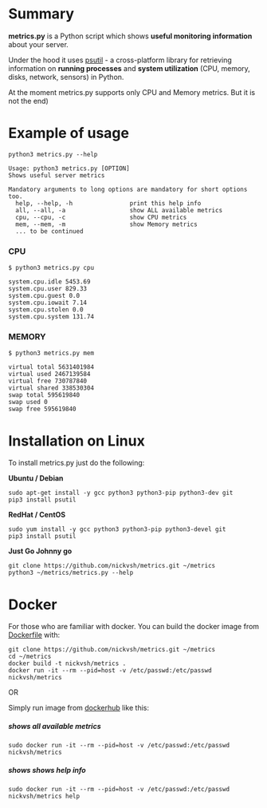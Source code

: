 Summary
=======

**metrics.py** is a Python script which shows **useful monitoring information** about your server.

Under the hood it uses [psutil](https://github.com/giampaolo/psutil) - a cross-platform library for retrieving information on 
**running processes** and **system utilization** (CPU, memory, disks, network, sensors) in Python.

At the moment metrics.py supports only CPU and Memory metrics. But it is not the end)

Example of usage
==============

```
python3 metrics.py --help

Usage: python3 metrics.py [OPTION]
Shows useful server metrics

Mandatory arguments to long options are mandatory for short options too.
  help, --help, -h                print this help info
  all, --all, -a                  show ALL available metrics
  cpu, --cpu, -c                  show CPU metrics
  mem, --mem, -m                  show Memory metrics
  ... to be continued
```

### CPU

```
$ python3 metrics.py cpu

system.cpu.idle 5453.69
system.cpu.user 829.33
system.cpu.guest 0.0
system.cpu.iowait 7.14
system.cpu.stolen 0.0
system.cpu.system 131.74
```

### MEMORY

```
$ python3 metrics.py mem

virtual total 5631401984
virtual used 2467139584
virtual free 730787840
virtual shared 338530304
swap total 595619840
swap used 0
swap free 595619840
```

Installation on Linux
==============
To install metrics.py just do the following:

**Ubuntu / Debian**

    sudo apt-get install -y gcc python3 python3-pip python3-dev git
    pip3 install psutil

**RedHat / CentOS**

    sudo yum install -y gcc python3 python3-pip python3-devel git
    pip3 install psutil

**Just Go Johnny go**

    git clone https://github.com/nickvsh/metrics.git ~/metrics 
    python3 ~/metrics/metrics.py --help


Docker
==============
For those who are familiar with docker.
You can build the docker image from [Dockerfile](https://github.com/nickvsh/metrics/blob/master/Dockerfile) with:
    
    git clone https://github.com/nickvsh/metrics.git ~/metrics
    cd ~/metrics
    docker build -t nickvsh/metrics .
    docker run -it --rm --pid=host -v /etc/passwd:/etc/passwd nickvsh/metrics
    
OR

Simply run image from [dockerhub](https://hub.docker.com/repository/docker/nickvsh/metrics) like this:

##### shows all available metrics

    sudo docker run -it --rm --pid=host -v /etc/passwd:/etc/passwd nickvsh/metrics 

##### shows shows help info

    sudo docker run -it --rm --pid=host -v /etc/passwd:/etc/passwd nickvsh/metrics help

